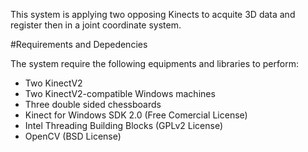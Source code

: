 This system is applying two opposing Kinects to acquite 3D data and register then in a joint coordinate system.

#Requirements and Depedencies

The system require the following equipments and libraries to perform:

+ Two KinectV2
+ Two KinectV2-compatible Windows machines
+ Three double sided chessboards
+ Kinect for Windows SDK 2.0 (Free Comercial License)
+ Intel Threading Building Blocks (GPLv2 License)
+ OpenCV (BSD License)
